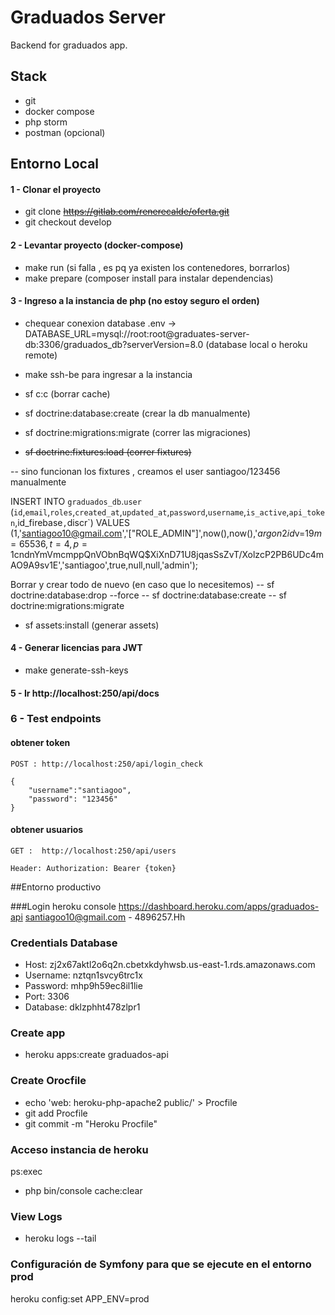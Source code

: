 # Graduados Server
Backend for graduados app.

## Stack
- git
- docker compose
- php storm
- postman (opcional)

## Entorno Local

####  1 - Clonar el proyecto
 - git clone <del> https://gitlab.com/renerecalde/oferta.git </del>
 - git checkout develop
 
####  2 - Levantar proyecto (docker-compose)
 - make run (si falla , es pq ya existen los contenedores, borrarlos)
 - make prepare (composer install para instalar dependencias)

####  3 - Ingreso a la instancia de php (no estoy seguro el orden)

- chequear conexion database
.env -> DATABASE_URL=mysql://root:root@graduates-server-db:3306/graduados_db?serverVersion=8.0
(database local o heroku remote)

 - make ssh-be para ingresar a la instancia
 - sf c:c (borrar cache)
 - sf doctrine:database:create (crear la db manualmente)
 - sf doctrine:migrations:migrate (correr las migraciones)
 - <del> sf doctrine:fixtures:load (correr fixtures) </del>
 
 -- sino funcionan los fixtures , creamos el user santiagoo/123456 manualmente
 
 INSERT INTO `graduados_db`.`user`
 (`id`,`email`,`roles`,`created_at`,`updated_at`,`password`,`username`,`is_active`,`api_token`,id_firebase`,`discr`)
 VALUES
 (1,'santiagoo10@gmail.com','[\"ROLE_ADMIN\"]',now(),now(),'$argon2id$v=19$m=65536,t=4,p=1$cndnYmVmcmppQnVObnBqWQ$XiXnD71U8jqasSsZvT/XolzcP2PB6UDc4mAO9A9sv1E','santiagoo',true,null,null,'admin');
 
 Borrar y crear todo de nuevo (en caso que lo necesitemos)
 -- sf doctrine:database:drop --force 
 -- sf doctrine:database:create
 -- sf doctrine:migrations:migrate
 
 - sf assets:install  (generar assets)
 
####  4 - Generar licencias para JWT
 - make generate-ssh-keys

####  5 - Ir http://localhost:250/api/docs

### 6 - Test endpoints

#### obtener token
```
POST : http://localhost:250/api/login_check

{
    "username":"santiagoo",
    "password": "123456"
}
```
#### obtener usuarios
```
GET :  http://localhost:250/api/users

Header: Authorization: Bearer {token} 
```

##Entorno productivo

###Login heroku console
https://dashboard.heroku.com/apps/graduados-api
santiagoo10@gmail.com - 4896257.Hh

### Credentials Database
- Host:	zj2x67aktl2o6q2n.cbetxkdyhwsb.us-east-1.rds.amazonaws.com	
- Username:	nztqn1svcy6trc1x	
- Password:	mhp9h59ec8il1lie	
- Port:	3306	
- Database:	dklzphht478zlpr1

### Create app
- heroku apps:create graduados-api

### Create Orocfile
- echo 'web: heroku-php-apache2 public/' > Procfile
- git add Procfile
- git commit -m "Heroku Procfile"

### Acceso instancia de heroku
ps:exec
 - php bin/console cache:clear
 
### View Logs
- heroku logs --tail

### Configuración de Symfony para que se ejecute en el entorno prod
heroku config:set APP_ENV=prod
